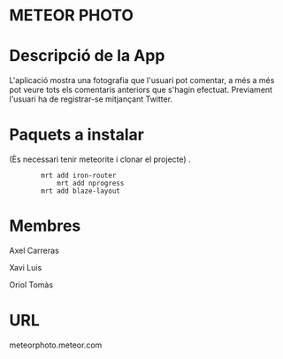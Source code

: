 METEOR PHOTO
==============


Descripció de la App
==============
L'aplicació mostra una fotografia que l'usuari pot comentar, a més a més pot veure tots els comentaris anteriors que s'hagin efectuat. 
Previament l'usuari ha de registrar-se mitjançant Twitter.


Paquets a instalar
==============

(Ès necessari tenir meteorite i clonar el projecte)
.

		  	mrt add iron-router
		    	mrt add nprogress
			mrt add blaze-layout
			
Membres
==============
Axel Carreras

Xavi Luis

Oriol Tomàs 

URL
==============
meteorphoto.meteor.com

				
